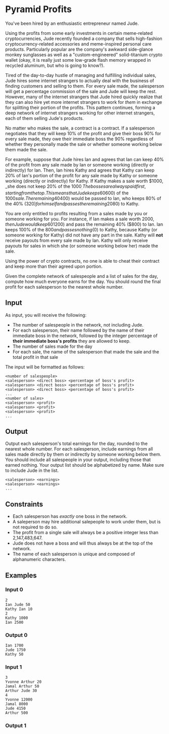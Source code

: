# Pyramid Profits

You've been hired by an enthusiastic entrepreneur named Jude.

Using the profits from some early investments in certain meme-related cryptocurrencies,
Jude recently founded a company that sells high-fashion cryptocurrency-related accessories
and meme-inspired personal care products. Particularly popular are the company's awkward side-glance monkey sunglasses
as well as a "custom-engineered" solid-titanium crypto wallet (okay, it is really just some low-grade flash memory wrapped in recycled aluminum,
but who is going to know?).

Tired of the day-to-day hustle of managing and fulfilling individual sales, Jude hires some
internet strangers to actually deal with the business of finding customers and selling to them.
For every sale made, the salesperson will get a percentage commission of the sale and Jude will keep the rest.
However, many of the internet strangers that Jude hired quickly realize that they can also hire yet more
internet strangers to work for _them_ in exchange for splitting their portion of the profits.
This pattern continues, forming a deep network of internet strangers working for other internet strangers,
each of them selling Jude's products.

No matter who makes the sale, a contract is a contract.
If a salesperson negotiates that they will keep 10% of the profit and give their boss 90% for every sale made,
they owe their immediate boss the 90% regardless of whether they personally made the sale or whether someone working below them made the sale.

For example, suppose that Jude hires Ian and agrees that Ian can keep 40% of the profit from any sale made by Ian or someone working (directly or indirectly) for Ian.
Then, Ian hires Kathy and agrees that Kathy can keep 20% of Ian's portion of the profit for any sale made by Kathy or someone working (directly or indirectly) for Kathy.
If Kathy makes a sale worth $1000, _she does not keep 20% of the $1000_.
The bosses are always paid first, starting from the top.
This means that Jude keeps 60% ($600) of the $1000 sale.
The remaining 40% ($400) would be passed to Ian, who keeps 80% of the 40% ($320) for himself and passes the remaining 20% of the 40% ($80) to Kathy.

You are only entitled to profits resulting from a sales made by you or someone working for you.
For instance, if Ian makes a sale worth $2000, then Jude would keep 60% ($1200) and pass the remaining 40% ($800) to Ian.
Ian keeps 100% of the $800 and passes nothing ($0) to Kathy, because Kathy (or someone working for Kathy) did not have any part in the sale.
Kathy will **not** receive payouts from every sale made by Ian.
Kathy will only receive payouts for sales in which she (or someone working below her) made the sale.

Using the power of crypto contracts, no one is able to cheat their contract and keep more than their agreed upon portion.

Given the complete network of salespeople and a list of sales for the day, compute how much everyone earns for the day.
You should round the final profit for each salesperson to the nearest whole number.

## Input
As input, you will receive the following:

* The number of salespeople in the network, not including Jude.
* For each salesperson, their name followed by the name of their immediate boss in the network, followed by the integer percentage of **their immediate boss's profits** they are allowed to keep.
* The number of sales made for the day
* For each sale, the name of the salesperson that made the sale and the total profit in that sale

The input will be formatted as follows:
```
<number of salespeople>
<salesperson> <direct boss> <percentage of boss's profit>
<salesperson> <direct boss> <percentage of boss's profit>
<salesperson> <direct boss> <percentage of boss's profit>
...
<number of sales>
<salesperson> <profit>
<salesperson> <profit>
<salesperson> <profit>
...
```

## Output
Output each salesperson's total earnings for the day, rounded to the nearest whole number.
For each salesperson, include earnings from all sales made directly by them or indirectly by someone working below them.
You should include all salespeople in your output, including those that earned nothing.
Your output list should be alphabetized by name.
Make sure to include Jude in the list.

```
<salesperson> <earnings>
<salesperson> <earnings>
...
```

## Constraints
* Each salesperson has _exactly_ one boss in the network.
* A saleperson may hire additional salepeople to work under them, but is not required to do so.
* The profit from a single sale will always be a positive integer less than 2,147,483,647.
* Jude does not have a boss and will thus always be at the top of the network.
* The name of each salesperson is unique and composed of alphanumeric characters.

## Examples

### Input 0
```
2
Ian Jude 50
Kathy Ian 10
2
Kathy 1000
Ian 2500
```

### Output 0
```
Ian 1700
Jude 1750
Kathy 50
```

### Input 1
```
3
Yvonne Arthur 20
Jamal Arthur 50
Arthur Jude 30
4
Yvonne 12000
Jamal 8000
Jude 4150
Arthur 500
```

### Output 1
```

```
